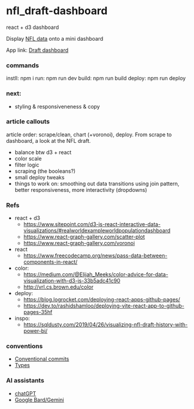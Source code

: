 # nfl_draft-dashboard

react + d3 dashboard

Display [NFL data](http://https://www.pro-football-reference.com/) onto a mini dashboard

App link: [Draft dashboard](https://dmalary.github.io/nfl_draft-dashboard/)

### commands
instll: npm i
run: npm run dev
build: npm run build
deploy: npm run deploy

### next: 
- styling & responsiveneness & copy

### article callouts
article order: scrape/clean, chart (+voronoi), deploy. From scrape to dashboard, a look at the NFL draft.
- balance btw d3 + react
- color scale
- filter logic
- scraping (the booleans?)
- small deploy tweaks
- things to work on: smoothing out data transitions using join pattern, better responsiveness, more interactivity (dropdowns)

### Refs
- react + d3
  - https://www.sitepoint.com/d3-js-react-interactive-data-visualizations/#realworldexampleworldpopulationdashboard
  - https://www.react-graph-gallery.com/scatter-plot
  - https://www.react-graph-gallery.com/voronoi
- react
  - https://www.freecodecamp.org/news/pass-data-between-components-in-react/
- color:
  - https://medium.com/@Elijah_Meeks/color-advice-for-data-visualization-with-d3-js-33b5adc41c90
  - http://vrl.cs.brown.edu/color
- deploy:
  - https://blog.logrocket.com/deploying-react-apps-github-pages/
  - https://dev.to/rashidshamloo/deploying-vite-react-app-to-github-pages-35hf
- inspo:
  - https://sqldusty.com/2019/04/26/visualizing-nfl-draft-history-with-power-bi/


### conventions
- [Conventional commits](https://www.conventionalcommits.org/en/v1.0.0/#summary)
- [Types](https://www.typescriptlang.org/docs/handbook/basic-types.html)


### AI assistants
- [chatGPT](https://chat.openai.com/)
- [Google Bard/Gemini](https://gemini.google.com/app)
